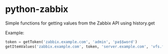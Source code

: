 # python-zabbix
Simple functions for getting values from the Zabbix API using history.get

Example:

```python
token = getToken('zabbix.example.com', 'admin', 'pa$$word')
getItemValues('zabbix.example.com', token, 'server.example.com', 'vfs.fs.size[/,free]', 1578919583, 1578937627)
```
